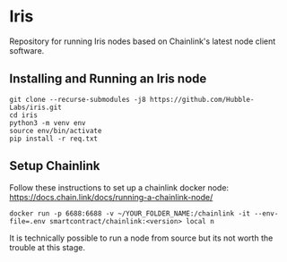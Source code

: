 Iris
=====
Repository for running Iris nodes based on Chainlink's latest node client software.

Installing and Running an Iris node
-----

```
git clone --recurse-submodules -j8 https://github.com/Hubble-Labs/iris.git
cd iris
python3 -m venv env
source env/bin/activate
pip install -r req.txt
```

## Setup Chainlink
Follow these instructions to set up a chainlink docker node: https://docs.chain.link/docs/running-a-chainlink-node/
```
docker run -p 6688:6688 -v ~/YOUR_FOLDER_NAME:/chainlink -it --env-file=.env smartcontract/chainlink:<version> local n
```

It is technically possible to run a node from source but its not worth the trouble at this stage.
